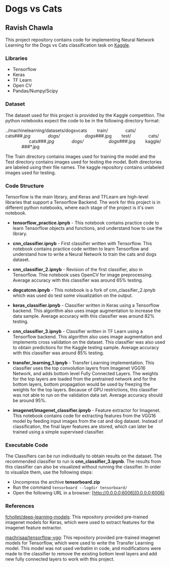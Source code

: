 # Dogs vs Cats

## Ravish Chawla

This project repository contains code for implementing Neural Network Learning for the Dogs vs Cats classification task on [Kaggle](http://kaggle.com/c/dogs-vs-cats-redux-kernels-edition).

### Libraries
* Tensorflow
* Keras
* TF Learn
* Open CV
* Pandas/Numpy/Scipy

### Dataset

The dataset used for this project is provided by the Kaggle competition. The python notebooks expect the code to be in the following directory format:

../machinelearning/datasets/dogsvcats
&nbsp;&nbsp;&nbsp;&nbsp;&nbsp;&nbsp; train/
&nbsp;&nbsp;&nbsp;&nbsp;&nbsp;&nbsp;&nbsp;&nbsp;&nbsp;&nbsp;&nbsp;&nbsp; cats/
&nbsp;&nbsp;&nbsp;&nbsp;&nbsp;&nbsp;&nbsp;&nbsp;&nbsp;&nbsp;&nbsp;&nbsp;&nbsp;&nbsp;&nbsp;&nbsp;&nbsp;&nbsp; cats###*.jpg
&nbsp;&nbsp;&nbsp;&nbsp;&nbsp;&nbsp;&nbsp;&nbsp;&nbsp;&nbsp;&nbsp;&nbsp; dogs/
&nbsp;&nbsp;&nbsp;&nbsp;&nbsp;&nbsp;&nbsp;&nbsp;&nbsp;&nbsp;&nbsp;&nbsp;&nbsp;&nbsp;&nbsp;&nbsp;&nbsp;&nbsp; dogs###*.jpg
&nbsp;&nbsp;&nbsp;&nbsp;&nbsp;&nbsp; test/
&nbsp;&nbsp;&nbsp;&nbsp;&nbsp;&nbsp;&nbsp;&nbsp;&nbsp;&nbsp;&nbsp;&nbsp; cats/
&nbsp;&nbsp;&nbsp;&nbsp;&nbsp;&nbsp;&nbsp;&nbsp;&nbsp;&nbsp;&nbsp;&nbsp;&nbsp;&nbsp;&nbsp;&nbsp;&nbsp;&nbsp; cats###*.jpg
&nbsp;&nbsp;&nbsp;&nbsp;&nbsp;&nbsp;&nbsp;&nbsp;&nbsp;&nbsp;&nbsp;&nbsp; dogs/
&nbsp;&nbsp;&nbsp;&nbsp;&nbsp;&nbsp;&nbsp;&nbsp;&nbsp;&nbsp;&nbsp;&nbsp;&nbsp;&nbsp;&nbsp;&nbsp;&nbsp;&nbsp; dogs###*.jpg
&nbsp;&nbsp;&nbsp;&nbsp;&nbsp;&nbsp; kaggle/
&nbsp;&nbsp;&nbsp;&nbsp;&nbsp;&nbsp;&nbsp;&nbsp;&nbsp;&nbsp;&nbsp;&nbsp; ###*.jpg

The Train directory contains images used for training the model and the Test directory contains images used for testing the model. Both directories are labeled using their file names. The kaggle repository contains unlabeled images used for testing.

### Code Structure

Tensorflow is the main library, and Keras and TFLearn are high-level libraries that support a Tensorflow Backend. The work for this project is in different python notebooks, where each stage of the project is it's own notebook.

* **tensorflow_practice.ipnyb** - This notebook contains practice code to learn Tensorflow objects and functions, and understand how to use the library.

* **cnn_classifier.ipnyb** - First classifier written with Tensorflow. This notebook contains practice code written to learn Tensorflow and understand how to write a Neural Network to train the cats and dogs dataset.

* **cnn_classifier_2.ipnyb** - Revision of the first classifier, also in Tensorflow. Thie notebook uses OpenCV for image preprocessing. Average accuracy with this classifier was around 65% testing.

* **dogcatcnn.ipnyb** - This notebook is a fork of cnn_classifier_2.ipnyb which was used do test some visualization on the output.

* **keras_classifier.ipnyb** - Classifier written in Keras using a Tensorflow backend. This algorithm also uses image augmentation to increase the data sample. Average accuracy with this classifier was around 82% testing. 

* **cnn_classifier_3.ipnyb** - Classifier written in TF Learn using a Tensorflow backend. This algorithm also uses image augmentation and implements cross validation on the dataset. This classifier was also used to obtain predictions for the Kaggle testing sample. Average accuracy with this classifier was around 85% testing.

* **transfer_learning_1.ipnyb** - Transfer Learning implementation. This classifier uses the top convolution layers from Imagenet VGG16 Network, and adds bottom level Fully Connected Layers. The weights for the top layers are loaded from the pretrained network and for the bottom layers, bottom propagation would be used by freezing the weights for the top layers. Because of GPU restrictions, this classifier was not able to run on the validation data set. Average accuracy should be around 95%.

* **imagenet/imagenet_classifier.ipnyb** - Feature extractor for Imagenet. This notebook contains code for extracting features from the VGG16 model by feeding input images from the cat and dog dataset. Instead of classification, the final layer features are stored, which can later be trained using a simple supervised classifier.

### Executable Code

The Classifiers can be run individually to obtain results on the dataset. The recommended classifier to run is **cnn_classifier_3.ipynb**. The results from this classifier can also be visualized without running the classifier. In order to visualize them, use the following steps:

* Uncompress the archive **tensorboard.zip**
* Run the command `tensorboard --logdir tensorboard/`
* Open the following URL in a browser: [http://0.0.0.0:6006](0.0.0.0:6006)


### References

[fchollet/deep-learning-models](https://github.com/fchollet/deep-learning-models): This repository provided pre-trained imagenet models for Keras, which were used to extract features for the imagenet feature extractor.

[machrisaa/tensorflow-vgg](https://github.com/machrisaa/tensorflow-vgg): This repository provided pre-trained imagenet models for Tensorflow, which were used to write the Transfer Learning model. This model was not used verbatim in code, and modifications were made to the classifier to remove the existing bottom level layers and add new fully connected layers to work with this project.
